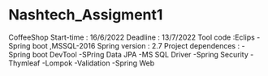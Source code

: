# Nashtech_Assigment1
CoffeeShop 
Start-time : 16/6/2022 
Deadline : 13/7/2022
Tool code :Eclips -Spring boot ,MSSQL-2016
Spring version : 2.7
Project dependences : 
-Spring boot DevTool
-SPring Data JPA
-MS SQL Driver
-Spring Security
-Thymleaf
-Lompok
-Validation
-Spring Web
